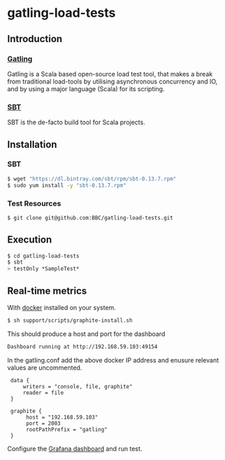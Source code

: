 gatling-load-tests
==================

## Introduction

### [Gatling](http://gatling.io/)

Gatling is a Scala based open-source load test tool, that makes a break from 
traditional load-tools by utilising asynchronous concurrency and IO, and by using a major 
language (Scala) for its scripting.

### [SBT](http://www.scala-sbt.org/)
SBT is the de-facto build tool for Scala projects.

## Installation 
### SBT
```bash
$ wget "https://dl.bintray.com/sbt/rpm/sbt-0.13.7.rpm"
$ sudo yum install -y "sbt-0.13.7.rpm"
```

### Test Resources
```bash 
$ git clone git@github.com:BBC/gatling-load-tests.git
```

## Execution
```bash 
$ cd gatling-load-tests
$ sbt
> testOnly *SampleTest*
```

## Real-time metrics

With [docker](https://www.docker.com/whatisdocker/) installed on your system.
```sh
$ sh support/scripts/graphite-install.sh
```
This should produce a host and port for the dashboard
```sh
Dashboard running at http://192.168.59.103:49154
```
In the gatling.conf add the above docker IP address and enusure relevant values are uncommented.

```config
 data {
     writers = "console, file, graphite"
     reader = file
 }
    
 graphite {
      host = "192.168.59.103"         
      port = 2003                
      rootPathPrefix = "gatling"
 }
```

Configure the [Grafana dashboard](http://grafana.org/docs/features/intro/) and run test. 


